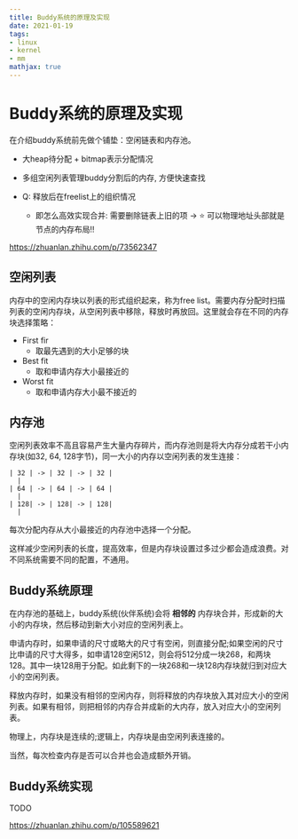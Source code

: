 ```yaml
---
title: Buddy系统的原理及实现
date: 2021-01-19
tags: 
- linux
- kernel
- mm
mathjax: true
---
```


# Buddy系统的原理及实现

在介绍buddy系统前先做个铺垫：空闲链表和内存池。

- 大heap待分配 + bitmap表示分配情况
- 多组空闲列表管理buddy分割后的内存, 方便快速查找

- Q: 释放后在freelist上的组织情况
    * 即怎么高效实现合并: 需要删除链表上旧的项 -> ⭐ 可以物理地址头部就是节点的内存布局!!

https://zhuanlan.zhihu.com/p/73562347


## 空闲列表

内存中的空闲内存块以列表的形式组织起来，称为free list。需要内存分配时扫描列表的空闲内存块，从空闲列表中移除，释放时再放回。这里就会存在不同的内存块选择策略：

- First fir
    * 取最先遇到的大小足够的块
- Best fit
    * 取和申请内存大小最接近的
- Worst fit
    * 取和申请内存大小最不接近的


## 内存池

空闲列表效率不高且容易产生大量内存碎片，而内存池则是将大内存分成若干小内存块(如32, 64, 128字节)，同一大小的内存以空闲列表的发生连接：

```
| 32 | -> | 32 | -> | 32 |
  |                    
| 64 | -> | 64 | -> | 64 |
  |                    
| 128| -> | 128| -> | 128|
  |
```

每次分配内存从大小最接近的内存池中选择一个分配。

这样减少空闲列表的长度，提高效率，但是内存块设置过多过少都会造成浪费。对不同系统需要不同的配置，不通用。


## Buddy系统原理

在内存池的基础上，buddy系统(伙伴系统)会将 **相邻的** 内存块合并，形成新的大小的内存块，然后移动到新大小对应的空闲列表上。

申请内存时，如果申请的尺寸或略大的尺寸有空闲，则直接分配;如果空闲的尺寸比申请的尺寸大得多，如申请128空闲512，则会将512分成一块268，和两块128。其中一块128用于分配。如此剩下的一块268和一块128内存块就归到对应大小的空闲列表。

释放内存时，如果没有相邻的空闲内存，则将释放的内存块放入其对应大小的空闲列表。如果有相邻，则把相邻的内存合并成新的大内存，放入对应大小的空闲列表。

物理上，内存块是连续的;逻辑上，内存块是由空闲列表连接的。

当然，每次检查内存是否可以合并也会造成额外开销。


## Buddy系统实现

TODO

https://zhuanlan.zhihu.com/p/105589621










